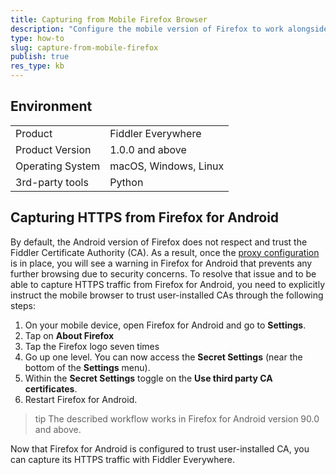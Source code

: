 ```yaml
---
title: Capturing from Mobile Firefox Browser
description: "Configure the mobile version of Firefox to work alongside the Fiddler Everywhere proxy and CA."
type: how-to
slug: capture-from-mobile-firefox
publish: true
res_type: kb
---
```


## Environment

|   |   |
|---|---|
| Product   |  Fiddler Everywhere  |
| Product Version | 1.0.0 and above  |
| Operating System | macOS, Windows, Linux  |
| 3rd-party tools | Python |

## Capturing HTTPS from Firefox for Android

By default, the Android version of Firefox does not respect and trust the Fiddler Certificate Authority (CA). As a result, once the [proxy configuration](slug://capture-mobile-ios-traffic) is in place, you will see a warning in Firefox for Android that prevents any further browsing due to security concerns. To resolve that issue and to be able to capture HTTPS traffic from Firefox for Android, you need to explicitly instruct the mobile browser to trust user-installed CAs through the following steps:

1. On your mobile device, open Firefox for Android and go to **Settings**.
1. Tap on **About Firefox**
1. Tap the Firefox logo seven times
1. Go up one level. You can now access the **Secret Settings** (near the bottom of the **Settings** menu).
1. Within the **Secret Settings** toggle on the **Use third party CA certificates**.
1. Restart Firefox for Android.

>tip The described workflow works in Firefox for Android version 90.0 and above.

Now that Firefox for Android is configured to trust user-installed CA, you can capture its HTTPS traffic with Fiddler Everywhere.